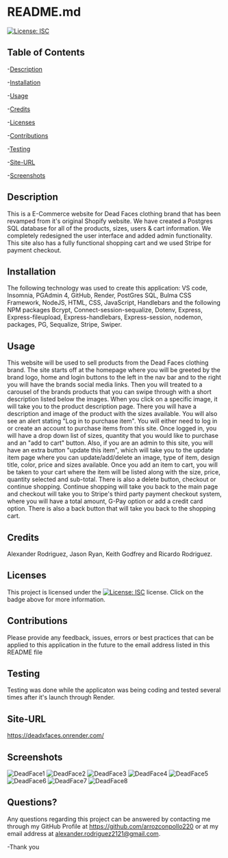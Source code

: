 
  # README.md
  
 [![License: ISC](https://img.shields.io/badge/License-ISC-blue.svg)](https://opensource.org/licenses/ISC)
  ## Table of Contents
  
 -[Description](#Description)
  
 -[Installation](#Installation)
  
 -[Usage](#Usage)
  
 -[Credits](#Credits)
  
 -[Licenses](#Licenses)
  
 -[Contributions](#Contributions)
  
 -[Testing](#Testing)
  
 -[Site-URL](#Site-URL)
  
 -[Screenshots](#Screenshots)

  ## Description
  This is a E-Commerce website for Dead Faces clothing brand that has been revamped from it's original Shopify website. We have created a Postgres SQL database for all of the products, sizes, users & cart information. We completely redesigned the user interface and added admin functionality. This site also has a fully functional shopping cart and we used Stripe for payment checkout.

  ## Installation
  The following technology was used to create this application: VS code, Insomnia, PGAdmin 4, GitHub, Render, PostGres SQL, Bulma CSS Framework, NodeJS, HTML, CSS, JavaScript, Handlebars and the following NPM packages Bcrypt, Connect-session-sequalize, Dotenv, Express, Express-fileupload, Express-handlebars, Express-session, nodemon, packages, PG, Sequalize, Stripe, Swiper.

  ## Usage
  This website will be used to sell products from the Dead Faces clothing brand. The site starts off at the homepage where you will be greeted by the brand logo, home and login buttons to the left in the nav bar and to the right you will have the brands social media links. Then you will treated to a carousel of the brands products that you can swipe through with a short description listed below the images. When you click on a specific image, it will take you to the product description page. There you will have a description and image of the product with the sizes available. You will also see an alert stating "Log in to purchase item". You will either need to log in or create an account to purchase items from this site. Once logged in, you will have a drop down list of sizes, quantity that you would like to purchase and an "add to cart" button. Also, if you are an admin to this site, you will have an extra button "update this item", which will take you to the update item page where you can update/add/delete an image, type of item, design title, color, price and sizes available. Once you add an item to cart, you will be taken to your cart where the item will be listed along with the size, price, quantity selected and sub-total. There is also a delete button, checkout or continue shopping. Continue shopping will take you back to the main page and checkout will take you to Stripe's third party payment checkout system, where you will have a total amount, G-Pay option or add a credit card option. There is also a back button that will take you back to the shopping cart.

  ## Credits
  Alexander Rodriguez, Jason Ryan, Keith Godfrey and Ricardo Rodriguez.

  ## Licenses
  This project is licensed under the [![License: ISC](https://img.shields.io/badge/License-ISC-blue.svg)](https://opensource.org/licenses/ISC) license. Click on the badge above for more information.

  ## Contributions
  Please provide any feedback, issues, errors or best practices that can be applied to this application in the future to the email address listed in this README file

  ## Testing
  Testing was done while the applicaton was being coding and tested several times after it's launch through Render.

  ## Site-URL
  https://deadxfaces.onrender.com/

  ## Screenshots
![DeadFace1](https://github.com/user-attachments/assets/a609dc31-d26b-4543-b375-960ed4d9be43)
![DeadFace2](https://github.com/user-attachments/assets/f62605fe-a5af-4776-af37-f71732da8fe5)
![DeadFace3](https://github.com/user-attachments/assets/405fe08b-cb56-40d8-ba1f-e6844696969d)
![DeadFace4](https://github.com/user-attachments/assets/47d9e3ba-a909-4fc4-8f39-71d9cf8d111e)
![DeadFace5](https://github.com/user-attachments/assets/2f10e883-a8f9-4d22-ac2b-bc12a9400beb)
![DeadFace6](https://github.com/user-attachments/assets/bf7e42b7-ae80-414d-b1ca-5cad98a2766e)
![DeadFace7](https://github.com/user-attachments/assets/6f96ff1b-a5f6-4705-87b7-0d0fae56d911)
![DeadFace8](https://github.com/user-attachments/assets/62937c3f-e7a6-46c0-9b83-ddca1a7c5438)


  ## Questions?
  Any questions regarding this project can be answered by contacting me through my GitHub Profile at https://github.com/arrozconpollo220 or at my email address at alexander.rodriguez2121@gmail.com. 

  -Thank you

